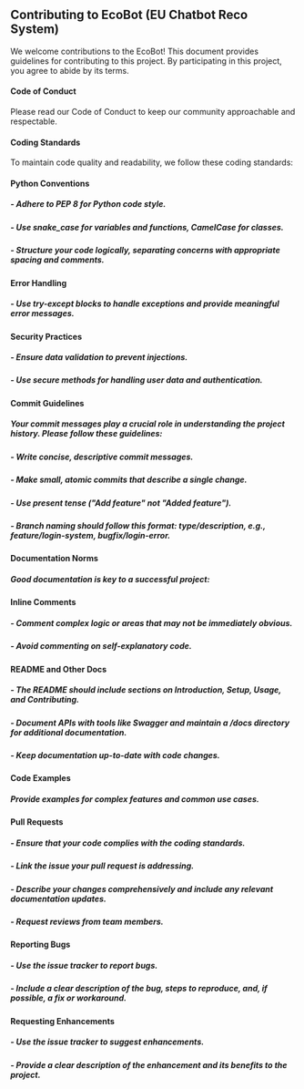 ## Contributing to EcoBot (EU Chatbot Reco System)

We welcome contributions to the EcoBot! This document provides guidelines for contributing to this project. By participating in this project, you agree to abide by its terms.

#### Code of Conduct
Please read our Code of Conduct to keep our community approachable and respectable.

#### Coding Standards
To maintain code quality and readability, we follow these coding standards:

#### Python Conventions
##### - Adhere to PEP 8 for Python code style.
##### - Use snake_case for variables and functions, CamelCase for classes.
##### - Structure your code logically, separating concerns with appropriate spacing and comments.

#### Error Handling
##### - Use try-except blocks to handle exceptions and provide meaningful error messages.

#### Security Practices
##### - Ensure data validation to prevent injections.
##### - Use secure methods for handling user data and authentication.

#### Commit Guidelines
##### Your commit messages play a crucial role in understanding the project history. Please follow these guidelines:

##### - Write concise, descriptive commit messages.
##### - Make small, atomic commits that describe a single change.
##### - Use present tense ("Add feature" not "Added feature").
##### - Branch naming should follow this format: type/description, e.g., feature/login-system, bugfix/login-error.

#### Documentation Norms
##### Good documentation is key to a successful project:

#### Inline Comments
##### - Comment complex logic or areas that may not be immediately obvious.
##### - Avoid commenting on self-explanatory code.

#### README and Other Docs
##### - The README should include sections on Introduction, Setup, Usage, and Contributing.
##### - Document APIs with tools like Swagger and maintain a /docs directory for additional documentation.
##### - Keep documentation up-to-date with code changes.

#### Code Examples
##### Provide examples for complex features and common use cases.

#### Pull Requests
##### - Ensure that your code complies with the coding standards.
##### - Link the issue your pull request is addressing.
##### - Describe your changes comprehensively and include any relevant documentation updates.
##### - Request reviews from team members.

#### Reporting Bugs
##### - Use the issue tracker to report bugs.
##### - Include a clear description of the bug, steps to reproduce, and, if possible, a fix or workaround.

#### Requesting Enhancements
##### - Use the issue tracker to suggest enhancements.
##### - Provide a clear description of the enhancement and its benefits to the project.
